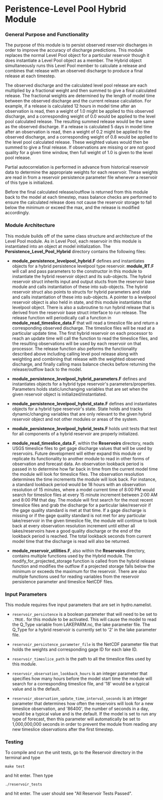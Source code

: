 # Peristence-Level Pool Hybrid Module

### General Purpose and Functionality

The purpose of this module is to persist observed reservoir discharges in order to improve the accuracy of discharge predictions. This
module replaces the normal Level Pool object for a particular reservoir though it does instantiate a Level Pool object as a member. The
Hybrid object simultaneously runs this Level Pool member to calculate a release and combines that release with an observed discharge
to produce a final release at each timestep.

The observed discharge and the calculated
level pool release are each multiplied by a fractional weight and then summed to give a final calculated release. The fractional weights
are determined by the length of model time between the observed discharge and the current release calculation. For example, if a release
is calculated 12 hours in model time after an observation is read, then a weight of 1.0 might be applied to this observed discharge, and
a corresponding weight of 0.0 would be applied to the level pool calculated release. The resulting summed release would be the same as
the observed discharge. If a release is calculated 5 days in model time after an observation is read, then a weight of 0.2 might be
applied to the observed discharge, and a corresponding weight of 0.8 would be applied to the level pool calculated release. These weighted
values would then be summed to give a final release. If observations are missing or are not good quality for a given time window, then
full weight of 1.0 is given to the level pool release.

Partial autocorrelation is performed in advance from historical reservoir data to determine the appropriate weights for each reservoir.
These weights are read in from a reservoir persistence parameter file whenever a reservoir of this type is initialized.

Before the final calculated release/outflow is returned from this module back to the model at each timestep, mass balance checks are
performed to ensure the calculated release does not cause the reservoir storage to fall below the minimum or exceed the max, and the
release is modified accordingly.


### Module Architecture

This module builds off of the same class structure and architecture of the Level Pool module. As in Level Pool, each reservoir in this
module is instantiated into an object at model initialization. The **Persistence_Level_Pool_Hybrid** directory contains the following files:

* **module_persistence_levelpool_hybrid.F** defines and instantiates objects for a hybrid persistence levelpool type
reservoir. **module_RT.F** will call and pass parameters to the constructor in this module to instantiate the hybrid reservoir
object and its sub-objects. The hybrid reservoir struct inherits input and output stucts from the reservoir base module and calls
instantiation of these into sub-objects. The hybrid reservoir struct also points to structs for hybrid parameters and state and calls
instantiation of these into sub-objects. A pointer to a levelpool reservoir object is also held in state, and this module
instantiates that levelpool object. There is also a subroutine to run hybrid release that is derived from the reservoir base
struct interface to run release. The release function will periodically call a function in **module_read_timeslice_data.F** that
will read a timeslice file and return a corresponding observed discharge. The timeslice files will be read at a particular update
time. The first hybrid reservoir on each processor to reach an update time will call the function to read the timeslice files, and
the resulting observations will be used by each reservoir on that processor. The release function also peforms the functionality
described above including calling level pool release along with weighting and combining that release with the weighted observed
discharge, and finally calling mass balance checks before returning the release/outflow back to the model.

* **module_persistence_levelpool_hybrid_parameters.F** defines and instantiates objects for a hybrid type reservoir's
parameters/properties. Parameters holds static/unchanging variables that are set when the given reservoir object is
initialized/instantiated.

* **module_persistence_levelpool_hybrid_state.F** defines and instantiates objects for a hybrid type reservoir's state.
State holds and tracks dynamic/changing variables that are only relevant to the given hybrid reservoir object and not other
modules or areas of the system.

* **module_persistence_levelpool_hybrid_tests.F** holds unit tests that test for all components of a hybrid reservoir
are properly initialized.

* **module_read_timeslice_data.F**, within the **Reservoirs** directory, reads USGS timeslice files to get gage discharge
values that will be used by reservoirs. Future development will either expand this module or replicate its functionality to
another module to read in other forms of observation and forecast data. An observation lookback period is passed in to
determine how far back in time from the current model time the module will look for timeslice files. The observation
resolution determines the time increments the module will look back. For instance, a standard lookback period would be
18 hours with an observation resolution of 15 minutes, where a model current time of 8:00 PM would search for timeslice
files at every 15 minute increment between 2:00 AM and 8:00 PM that day. The module will first search for the most recent
timeslice files and grab the discharge for a particular lake/reservoir if the gage quality standard is met at that time.
If a gage discharge is missing or if the gage quality standard is not met for any particular lake/reservoir in the given
timeslice file, the module will continue to look back at every observation resolution increment until either all
lakes/reservoirs have a good quality discharge or the end of the lookback period is reached. The total lookback seconds
from current model time that the discharge is read will also be returned.

* **module_reservoir_utilities.F**, also within the **Reservoirs** directory,
contains multiple functions used by the Hybrid module. The modify_for_projected_storage function is called from the
hybrid release function and modifies the outflow if a projected storage falls below the minimum or exceeds the
maximum for the reservoir. There are also multiple functions used for reading variables from the reservoir
persistence parameter and timeslice NetCDF files.


### Input Parameters

This module requires five input parameters that are set in hydro.namelist.

* ```reservoir_persistence``` is a boolean parameter that will need to be set to ```.TRUE.``` for this module to be activated. This will cause the model to read the Q_Type variable
from LAKEPARM.nc, the lake parameter file. The Q_Type for a hybrid reservoir is currently set to '2' in the lake parameter file.

* ```reservoir_persistence_parameter_file``` is the NetCDF parameter file that holds the weights and corresponding gage ID for each lake ID.

* ```reservoir_timeslice_path``` is the path to all the
timeslice files used by this module.

* ```reservoir_observation_lookback_hours``` is an integer parameter that specifies how many hours before the model start time the module will
search for a corresponding timeslice file, and '18' would be a typical value and is the default.

* ```reservoir_observation_update_time_interval_seconds``` is an integer parameter that determines how often the reservoirs will look for a new timeslice
observation, and '86400', the number of seconds in a day, would be a typical value and is the default. If the model is set to run any
type of forecast, then this parameter will automatically be set to 1,000,000,000
seconds in order to prevent the module from reading any new timeslice observations after the first timestep.


### Testing

To compile and run the unit tests, go to the Reservoir directory in the terminal and type

```
make test
```

and hit enter. Then type

```
./reservoir_tests
```

and hit enter.
The user should see "All Reservoir Tests Passed".

